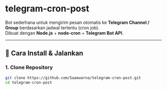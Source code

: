 # telegram-cron-post

Bot sederhana untuk mengirim pesan otomatis ke **Telegram Channel / Group** berdasarkan jadwal tertentu (cron job).  
Dibuat dengan **Node.js** + **node-cron** + **Telegram Bot API**.

---

## 🚀 Cara Install & Jalankan

### 1. Clone Repository
```bash
git clone https://github.com/Saaewarna/telegram-cron-post.git
cd telegram-cron-post

